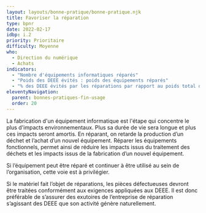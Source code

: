 ```yaml
---
layout: layouts/bonne-pratique/bonne-pratique.njk
title: Favoriser la réparation
type: bpnr
date: 2022-02-17
idbp: i.2
priority: Prioritaire
difficulty: Moyenne
who:
  - Direction du numérique
  - Achats
indicators:
  - "Nombre d'équipements informatiques réparés"
  - "Poids des DEEE évités : poids des équipements réparés"
  - "% des DEEE évités par les réparations par rapport au poids total des DEEE générés."
eleventyNavigation:
  parent: bonnes-pratiques-fin-usage
  order: 20
---
```


La fabrication d'un équipement informatique est l'étape qui concentre le plus d'impacts environnementaux. Plus sa durée de vie sera longue et plus ces impacts seront amortis. En réparant, on  retarde la production d’un déchet et l’achat d’un nouvel équipement. Réparer les équipements fonctionnels, permet ainsi de réduire les impacts issus du traitement des déchets et les impacts issus de la fabrication d’un nouvel équipement.

Si l’équipement peut être réparé et continuer à être utilisé au sein de l’organisation, cette voie est à privilégier.

Si le matériel fait l’objet de réparations, les pièces défectueuses devront être traitées conformément aux exigences appliquées aux DEEE. Il est donc préférable de s’assurer des exutoires de l’entreprise de réparation s’agissant des DEEE que son activité génère naturellement.
